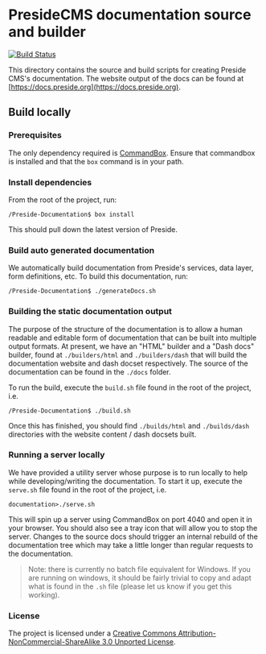 # PresideCMS documentation source and builder

[![Build Status](https://travis-ci.org/pixl8/Preside-Documentation.svg?branch=master)](https://travis-ci.org/pixl8/Preside-Documentation)

This directory contains the source and build scripts for creating Preside CMS's documentation. The website output of the docs can be found at [https://docs.preside.org](https://docs.preside.org).

## Build locally

### Prerequisites

The only dependency required is [CommandBox](http://www.ortussolutions.com/products/commandbox). Ensure that commandbox is installed and that the `box` command is in your path.

### Install dependencies

From the root of the project, run:

	/Preside-Documentation$ box install

This should pull down the latest version of Preside.

### Build auto generated documentation

We automatically build documentation from Preside's services, data layer, form definitions, etc. To build this documentation, run:

	/Preside-Documentation$ ./generateDocs.sh

### Building the static documentation output

The purpose of the structure of the documentation is to allow a human readable and editable form of documentation that can be built into multiple output formats. At present, we have an "HTML" builder and a "Dash docs" builder, found at `./builders/html` and `./builders/dash` that will build the documentation website and dash docset respectively. The source of the documentation can be found in the `./docs` folder.

To run the build, execute the `build.sh` file found in the root of the project, i.e.

	/Preside-Documentation$ ./build.sh

Once this has finished, you should find `./builds/html` and `./builds/dash` directories with the website content / dash docsets built.

### Running a server locally

We have provided a utility server whose purpose is to run locally to help while developing/writing the documentation. To start it up, execute the `serve.sh` file found in the root of the project, i.e.

    documentation>./serve.sh

This will spin up a server using CommandBox on port 4040 and open it in your browser. You should also see a tray icon that will allow you to stop the server. Changes to the source docs should trigger an internal rebuild of the documentation tree which may take a little longer than regular requests to the documentation.

> Note: there is currently no batch file equivalent for Windows. If you are running on windows, it should be fairly trivial to copy and adapt what is found in the `.sh` file (please let us know if you get this working).

### License

The project is licensed under a [Creative Commons Attribution-NonCommercial-ShareAlike 3.0 Unported License](http://creativecommons.org/licenses/by-nc-sa/3.0/).
